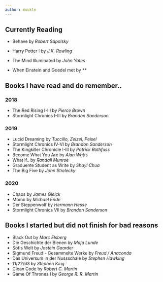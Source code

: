 ```yaml
---
author: moukle
---
```


## Currently Reading
- Behave by *Robert Sapolsky*
- Harry Potter I by *J.K. Rowling*
- The Mind Illuminated by *John Yates*

- When Einstein and Goedel met by **

## Books I have read and do remember..

### 2018
- The Red Rising I-III by *Pierce Brown*
- Stormlight Chronics I-III by *Brandon Sanderson*

### 2019
- Lucid Dreaming by *Tuccillo, Zeizel, Peisel*
- Stormlight Chronics IV-VI by *Brandon Sanderson*
- The Kingkiller Chronicle I-III by *Patrick Rothfuss*
- Become What You Are by *Alan Watts*
- What if.. by *Randall Munroe*
- Graduente Student as Write by *Shayi Chua*
- The Big Five by *John Strelecky*

### 2020
- Chaos by *James Gleick*
- Momo by *Michael Ende*
- Der Steppenwolf by *Hermann Hesse*
- Stormlight Chronics VII by *Brandon Sanderson*

## Books I started but did not finish for bad reasons
- Black Out by *Marc Elsberg*
- Die Geschichte der Bienen by *Maja Lunde*
- Sofis Welt by *Jostein Gaarder*
- Sigmund Freud - Gesammelte Werke by *Freud / Anaconda*
- Das Universum in der Nussschale by *Stephen Hawking*
- 11/22/63 by *Stephen King*
- Clean Code by *Robert C. Martin*
- Game Of Thrones I by *George R. R. Martin*
